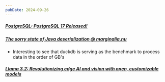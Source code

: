 ```yaml
---
pubDate: 2024-09-26
---
```


##### [PostgreSQL: PostgreSQL 17 Released!](https://www.postgresql.org/about/news/postgresql-17-released-2936/)
  
##### [The sorry state of Java deserialization @ marginalia.nu](https://www.marginalia.nu/log/a_110_java_io/)
  
- Interesting to see that duckdb is serving as the benchmark to process data in the order of GB's

##### [Llama 3.2: Revolutionizing edge AI and vision with open, customizable models](https://ai.meta.com/blog/llama-3-2-connect-2024-vision-edge-mobile-devices/)
  